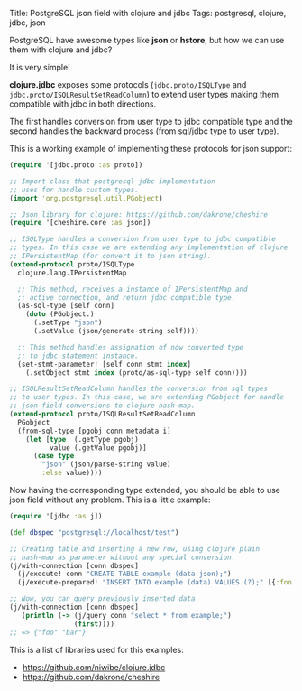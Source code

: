 Title: PostgreSQL json field with clojure and jdbc
Tags: postgresql, clojure, jdbc, json

PostgreSQL have awesome types like **json** or **hstore**, but how we can use them with clojure
and jdbc?

It is very simple!

**clojure.jdbc** exposes some protocols (`jdbc.proto/ISQLType` and `jdbc.proto/ISQLResultSetReadColumn`)
to extend user types making them compatible with jdbc in both directions.

The first handles conversion from user type to jdbc compatible type and the second handles the
backward process (from sql/jdbc type to user type).

This is a working example of implementing these protocols for json support:

```clojure
(require '[jdbc.proto :as proto])

;; Import class that postgresql jdbc implementation
;; uses for handle custom types.
(import 'org.postgresql.util.PGobject)

;; Json library for clojure: https://github.com/dakrone/cheshire
(require '[cheshire.core :as json])

;; ISQLType handles a conversion from user type to jdbc compatible
;; types. In this case we are extending any implementation of clojure
;; IPersistentMap (for convert it to json string).
(extend-protocol proto/ISQLType
  clojure.lang.IPersistentMap

  ;; This method, receives a instance of IPersistentMap and
  ;; active connection, and return jdbc compatible type.
  (as-sql-type [self conn]
    (doto (PGobject.)
      (.setType "json")
      (.setValue (json/generate-string self))))

  ;; This method handles assignation of now converted type
  ;; to jdbc statement instance.
  (set-stmt-parameter! [self conn stmt index]
    (.setObject stmt index (proto/as-sql-type self conn))))

;; ISQLResultSetReadColumn handles the conversion from sql types
;; to user types. In this case, we are extending PGobject for handle
;; json field conversions to clojure hash-map.
(extend-protocol proto/ISQLResultSetReadColumn
  PGobject
  (from-sql-type [pgobj conn metadata i]
    (let [type  (.getType pgobj)
          value (.getValue pgobj)]
      (case type
        "json" (json/parse-string value)
        :else value))))
```



Now having the corresponding type extended, you should be able to use json field without any problem.
This is a little example:

```clojure
(require '[jdbc :as j])

(def dbspec "postgresql://localhost/test")

;; Creating table and inserting a new row, using clojure plain
;; hash-map as parameter without any special conversion.
(j/with-connection [conn dbspec]
  (j/execute! conn "CREATE TABLE example (data json);")
  (j/execute-prepared! "INSERT INTO example (data) VALUES (?);" [{:foo "bar"}]))

;; Now, you can query previously inserted data
(j/with-connection [conn dbspec]
   (println (-> (j/query conn "select * from example;")
                (first))))
;; => {"foo" "bar"}
```


This is a list of libraries used for this examples:

- <https://github.com/niwibe/clojure.jdbc>
- <https://github.com/dakrone/cheshire>
